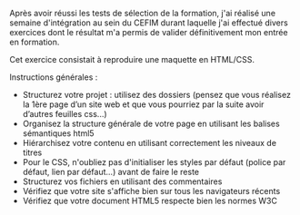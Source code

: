 Après avoir réussi les tests de sélection de la formation, j'ai réalisé une semaine d'intégration au sein du CEFIM durant laquelle j'ai effectué divers exercices dont le résultat m'a permis de valider définitivement mon entrée en formation.

Cet exercice consistait à reproduire une maquette en HTML/CSS.

Instructions générales :
- Structurez votre projet : utilisez des dossiers (pensez que vous réalisez la 1ère page d’un site web et que vous pourriez par la suite avoir d’autres feuilles css...)
- Organisez la structure générale de votre page en utilisant les balises sémantiques html5 
- Hiérarchisez votre contenu en utilisant correctement les niveaux de titres
- Pour le CSS, n'oubliez pas d'initialiser les styles par défaut (police par défaut, lien par défaut...) avant de faire le reste
- Structurez vos fichiers en utilisant des commentaires
- Vérifiez que votre site s'affiche bien sur tous les navigateurs récents
- Vérifiez que votre document HTML5 respecte bien les normes W3C 
